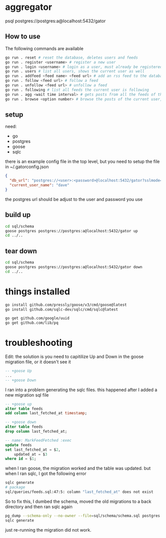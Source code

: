# aggregator

psql postgres://postgres:a@localhost:5432/gator

## How to use

The following commands are available

```bash
go run . reset # reset the database, deletes users and feeds
go run . register <username> # register a new user
go run . login <username> # login as a user, must already be registered
go run . users # list all users, shows the current user as well
go run . addfeed <feed name> <feed url> # add an rss feed to the database, and the current user follows this
go run . follow <feed url> # follow a feed
go run . unfollow <feed url> # unfollow a feed
go run . following # list all feeds the current user is following
go run . agg <wait time interval> # gets posts from all the feeds of the current user. time interval is 1s, 1m, 1h, 1d etc.
go run . browse <option number> # browse the posts of the current user, can specify how many
```

## setup

need:

- go
- postgres
- goose
- sqlc

there is an example config file in the top level, but you need to setup the file in ~/.gatorconfig.json

```json
{
  "db_url": "postgres://<user>:<password>@localhost:5432/gator?sslmode=disable",
  "current_user_name": "dave"
}
```

the postgres url should be adjust to the user and password you use

## build up

```bash
cd sql/schema
goose postgres postgres://postgres:a@localhost:5432/gator up
cd ../..
```

## tear down

```bash
cd sql/schema
goose postgres postgres://postgres:a@localhost:5432/gator down
cd ../..
```

# things installed

```bash
go install github.com/pressly/goose/v3/cmd/goose@latest
go install github.com/sqlc-dev/sqlc/cmd/sqlc@latest
```

```bash
go get github.com/google/uuid
go get github.com/lib/pq
```

# troubleshooting

Edit: the solution is you need to capitilize Up and Down in the goose migration file, or it doesn't see it

```sql
-- +goose Up
...
-- +goose Down
```

I ran into a problem generating the sqlc files. this happened after I added a new migration sql file

```sql
-- +goose up
alter table feeds
add column last_fetched_at timestamp;

-- +goose down
alter table feeds
drop column last_fetched_at;

-- name: MarkFeedFetched :exec
update feeds
set last_fetched_at = $2,
    updated_at = $3
where id = $1;
```

when I ran goose, the migration worked and the table was updated. but when I ran sqlc, I got the following error

```bash
sqlc generate
# package
sql/queries/feeds.sql:47:5: column "last_fetched_at" does not exist
```

So to fix this, I dumbed the schema, moved the old migrations to a back directory and then ran sqlc again

```bash
pg_dump --schema-only --no-owner --file=sql/schema/schema.sql postgres://postgres:a@localhost:5432/gator
sqlc generate
```

just re-running the migration did not work.
